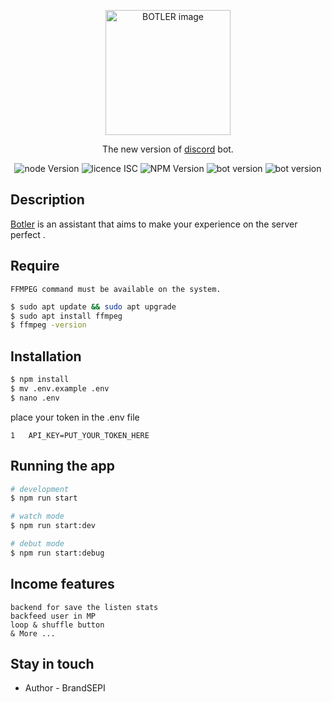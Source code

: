 <p align="center">
  <img src="https://i.imgur.com/SsOunrB.png" width="200" alt="BOTLER image" />
</p>

  <p align="center">The new version of <a href="https://discord.com/" target="_blank">discord</a> bot.</p>
    <p align="center">

<img src="https://img.shields.io/badge/node-v18.14.0-brightgreen" alt="node Version" />
<img src="https://img.shields.io/badge/licence-ISC-green" alt="licence ISC" />
<img src="https://img.shields.io/badge/NPM-9.3.1-blue" alt="NPM Version" />
<img src="https://img.shields.io/badge/bot-v2.1.1-blueviolet" alt="bot version" />
<img src="https://img.shields.io/badge/wakatime-37h00-informational" alt="bot version" />

## Description

[Botler](https://github.com/BrandSEPI/PIWOBOT.git) is an assistant that aims to make your experience on the server perfect .

## Require

```
FFMPEG command must be available on the system.
```

```bash
$ sudo apt update && sudo apt upgrade
$ sudo apt install ffmpeg
$ ffmpeg -version
```

## Installation

```bash
$ npm install
$ mv .env.example .env
$ nano .env
```

place your token in the .env file

```nano
1   API_KEY=PUT_YOUR_TOKEN_HERE
```

## Running the app

```bash
# development
$ npm run start

# watch mode
$ npm run start:dev

# debut mode
$ npm run start:debug
```

## Income features

```
backend for save the listen stats
backfeed user in MP
loop & shuffle button
& More ...

```

## Stay in touch

- Author - BrandSEPI

